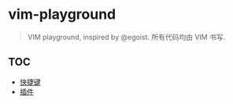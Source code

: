 # vim-playground
> VIM playground, inspired by @egoist. 所有代码均由 VIM 书写.

## TOC

- [快捷键](md/hotkey.md)
- [插件](md/plugins.md)
